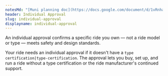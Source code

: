 ```yaml
---
notesMd: "[Muni planning doc](https://docs.google.com/document/d/1vRnhawx76vFP5iJ68QMOCCjpb8VbcpgaHBQUozve7Q0/edit)"
header: Individual Approval
slug: individual-approval
displayname: individual-approval
---
```


An individual approval confirms a specific ride you own — not a ride model or type — meets safety and design standards.

Your ride needs an individual approval if it doesn't have a `type certification|type-certification`. The approval lets you buy, set up, and run a ride without a type certification or the ride manufacturer's continued support.

